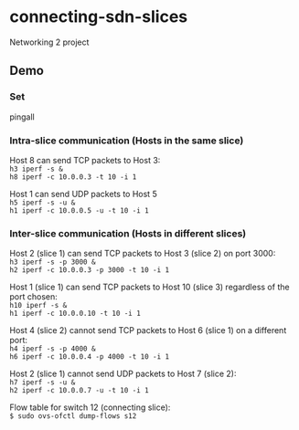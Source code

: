 # connecting-sdn-slices
Networking 2 project

## Demo
### Set
pingall

### Intra-slice communication (Hosts in the same slice)
Host 8 can send TCP packets to Host 3:<br>
```h3 iperf -s &```<br>
```h8 iperf -c 10.0.0.3 -t 10 -i 1```<br>

Host 1 can send UDP packets to Host 5<br>
```h5 iperf -s -u &```<br>
```h1 iperf -c 10.0.0.5 -u -t 10 -i 1```<br>

### Inter-slice communication (Hosts in different slices)
Host 2 (slice 1) can send TCP packets to Host 3 (slice 2) on port 3000:<br>
```h3 iperf -s -p 3000 &```<br>
```h2 iperf -c 10.0.0.3 -p 3000 -t 10 -i 1```<br>

Host 1 (slice 1) can send TCP packets to Host 10 (slice 3) regardless of the port chosen:<br>
```h10 iperf -s &```<br>
```h1 iperf -c 10.0.0.10 -t 10 -i 1```<br>

Host 4 (slice 2) cannot send TCP packets to Host 6 (slice 1) on a different port:<br>
```h4 iperf -s -p 4000 &```<br>
```h6 iperf -c 10.0.0.4 -p 4000 -t 10 -i 1```<br>

Host 2 (slice 1) cannot send UDP packets to Host 7 (slice 2):<br>
```h7 iperf -s -u &```<br>
```h2 iperf -c 10.0.0.7 -u -t 10 -i 1```<br>

Flow table for switch 12 (connecting slice):<br>
```$ sudo ovs-ofctl dump-flows s12```<br>

